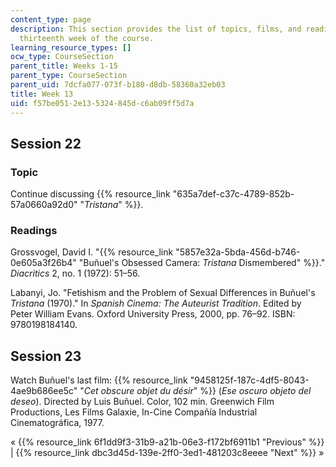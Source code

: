 ```yaml
---
content_type: page
description: This section provides the list of topics, films, and readings for the
  thirteenth week of the course.
learning_resource_types: []
ocw_type: CourseSection
parent_title: Weeks 1-15
parent_type: CourseSection
parent_uid: 7dcfa077-073f-b180-d8db-58360a32eb03
title: Week 13
uid: f57be051-2e13-5324-845d-c6ab09ff5d7a
---
```


Session 22
----------

### Topic

Continue discussing {{% resource_link "635a7def-c37c-4789-852b-57a0660a92d0" "_Tristana_" %}}.

### Readings

Grossvogel, David I. "{{% resource_link "5857e32a-5bda-456d-b746-0e605a3f26b4" "Buñuel's Obsessed Camera: _Tristana_ Dismembered" %}}." _Diacritics_ 2, no. 1 (1972): 51–56.

Labanyi, Jo. "Fetishism and the Problem of Sexual Differences in Buñuel's _Tristana_ (1970)." In _Spanish Cinema: The Auteurist Tradition_. Edited by Peter William Evans. Oxford University Press, 2000, pp. 76–92. ISBN: 9780198184140.

Session 23
----------

Watch Buñuel's last film: {{% resource_link "9458125f-187c-4df5-8043-4ae9b686ee5c" "_Cet obscure objet du désir_" %}} (_Ese oscuro objeto del deseo_). Directed by Luis Buñuel. Color, 102 min. Greenwich Film Productions, Les Films Galaxie, In-Cine Compañía Industrial Cinematográfica, 1977.

« {{% resource_link 6f1dd9f3-31b9-a21b-06e3-f172bf6911b1 "Previous" %}} | {{% resource_link dbc3d45d-139e-2ff0-3ed1-481203c8eeee "Next" %}} »